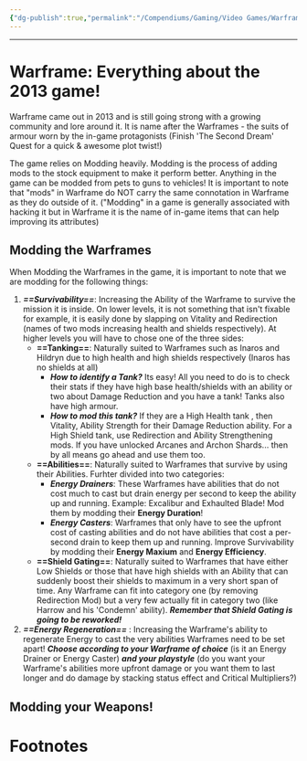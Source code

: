 ```yaml
---
{"dg-publish":true,"permalink":"/Compendiums/Gaming/Video Games/Warframe Compendium/Warframe/"}
---
```


---
# Warframe: Everything about the 2013 game!
Warframe came out in 2013 and is still going strong with a growing community and lore around it.
It is name after the Warframes - the suits of armour worn by the in-game protagonists (Finish 'The Second Dream' Quest for a quick & awesome plot twist!)

The game relies on Modding heavily.
Modding is the process of adding mods to the stock equipment to make it perform better.
Anything in the game can be modded from pets to guns to vehicles!
It is important to note that "mods" in Warframe do NOT carry the same connotation in Warframe as they do outside of it. ("Modding" in a game is generally associated with hacking it but in Warframe it is the name of in-game items that can help improving its attributes)

## Modding the Warframes
When Modding the Warframes in the game, it is important to note that we are modding for the following things:
1. ***==Survivability==***: Increasing the Ability of the Warframe to survive the mission it is inside. On lower levels, it is not something that isn't fixable for example, it is easily done by slapping on Vitality and Redirection (names of two mods increasing health and shields respectively). At higher levels you will have to chose one of the three sides:
	- **==Tanking==**: Naturally suited to Warframes such as Inaros and Hildryn due to high health and high shields respectively (Inaros has no shields at all)
		- ***How to identify a Tank?*** Its easy! All you need to do is to check their stats if they have high base health/shields with an ability or two about Damage Reduction and you have a tank! Tanks also have high armour.
		- ***How to mod this tank?*** If they are a High Health tank , then Vitality, Ability Strength for their Damage Reduction ability. For a High Shield tank, use Redirection and Ability Strengthening mods. If you have unlocked Arcanes and Archon Shards... then by all means go ahead and use them too.
	- **==Abilities==**: Naturally suited to Warframes that survive by using their Abilities. Furhter divided into two categories:
		- ***Energy Drainers***: These Warframes have abilities that do not cost much to cast but drain energy per second to keep the ability up and running. Example: Excalibur and Exhaulted Blade! Mod them by modding their **Energy Duration**!
		- ***Energy Casters***: Warframes that only have to see the upfront cost of casting abilities and do not have abilities that cost a per-second drain to keep them up and running. Improve Survivability by modding their **Energy Maxium** and **Energy Efficiency**.
	- **==Shield Gating==**: Naturally suited to Warframes that have either Low Shields or those that have high shields with an Ability that can suddenly boost their shields to maximum in a very short span of time. Any Warframe can fit into category one (by removing Redirection Mod) but a very few actually fit in category two (like Harrow and his 'Condemn' ability). ***Remember that Shield Gating is going to be reworked!***
2. ***==Energy Regeneration==*** : Increasing the Warframe's ability to regenerate Energy to cast the very abilities Warframes need to be set apart! ***Choose according to your Warframe of choice*** (is it an Energy Drainer or Energy Caster) ***and your playstyle*** (do you want your Warframe's abilities more upfront damage or you want them to last longer and do damage by stacking status effect and Critical Multipliers?)

## Modding your Weapons!


# Footnotes